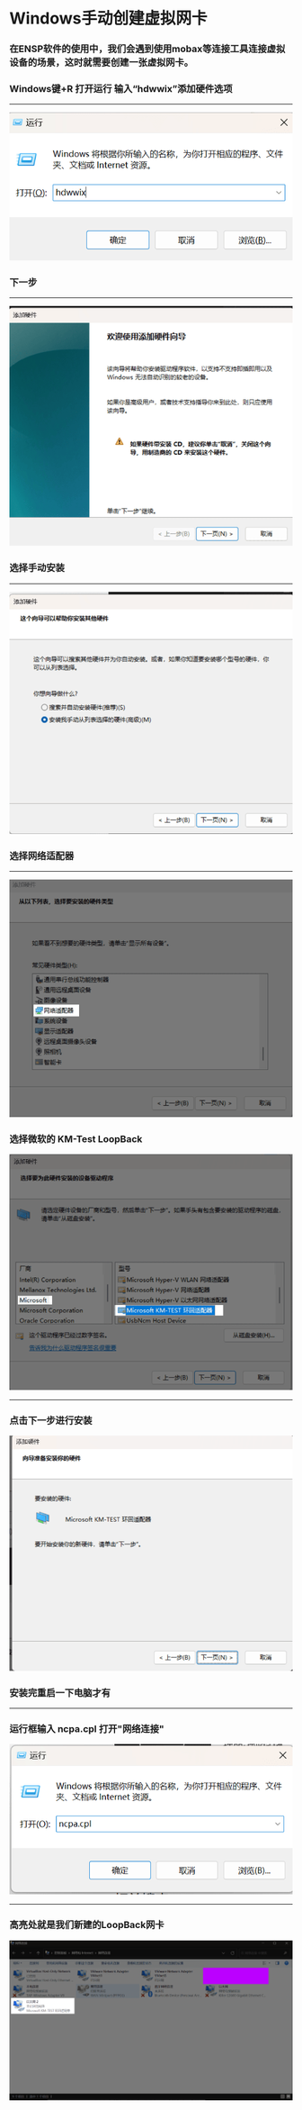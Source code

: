 # Windows手动创建虚拟网卡


### 在ENSP软件的使用中，我们会遇到使用mobax等连接工具连接虚拟设备的场景，这时就需要创建一张虚拟网卡。   

### Windows键+R 打开运行 输入“hdwwix”添加硬件选项


---

![](posts/hugo-github-virtua%20Network-card/1.png)
### 下一步

---

![](posts/hugo-github-virtua%20Network-card/2.png)
### 选择手动安装

---

![](posts/hugo-github-virtua%20Network-card/3.png)
### 选择网络适配器

---

![](posts/hugo-github-virtua%20Network-card/4.png)
### 选择微软的 KM-Test LoopBack
![](posts/hugo-github-virtua%20Network-card/5.png)

---
### 点击下一步进行安装
![](posts/hugo-github-virtua%20Network-card/6.png)
### 安装完重启一下电脑才有

---

### 运行框输入 ncpa.cpl 打开"网络连接"

![](posts/hugo-github-virtua%20Network-card/7.png)


---

### 高亮处就是我们新建的LoopBack网卡

![](posts/hugo-github-virtua%20Network-card/8.png)
